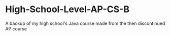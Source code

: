 # High-School-Level-AP-CS-B
A backup of my high school's Java course made from the then discontinued AP course
